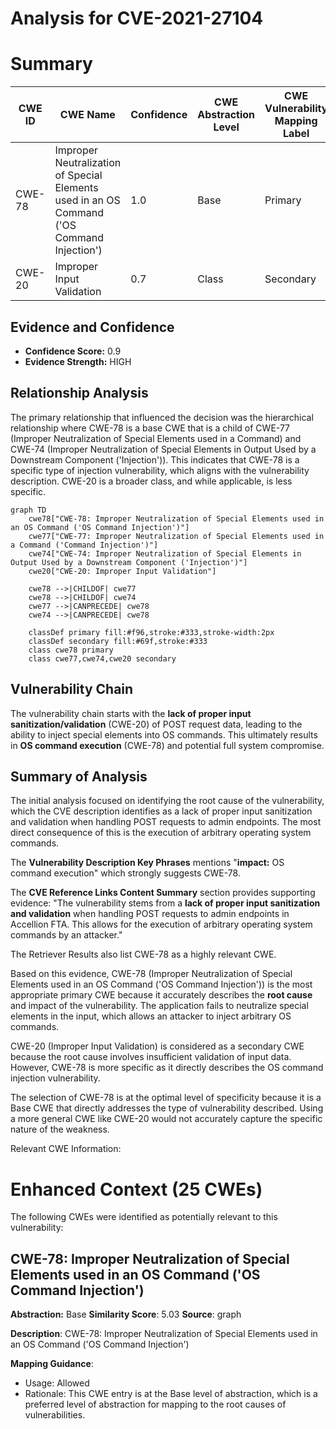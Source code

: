 # Analysis for CVE-2021-27104

# Summary
| CWE ID | CWE Name | Confidence | CWE Abstraction Level | CWE Vulnerability Mapping Label | CWE-Vulnerability Mapping Notes |
|---|---|---|---|---|---|
| CWE-78 | Improper Neutralization of Special Elements used in an OS Command ('OS Command Injection') | 1.0 | Base | Primary | Allowed |
| CWE-20 | Improper Input Validation | 0.7 | Class | Secondary | Discouraged |

## Evidence and Confidence

*   **Confidence Score:** 0.9
*   **Evidence Strength:** HIGH

## Relationship Analysis
The primary relationship that influenced the decision was the hierarchical relationship where CWE-78 is a base CWE that is a child of CWE-77 (Improper Neutralization of Special Elements used in a Command) and CWE-74 (Improper Neutralization of Special Elements in Output Used by a Downstream Component ('Injection')). This indicates that CWE-78 is a specific type of injection vulnerability, which aligns with the vulnerability description. CWE-20 is a broader class, and while applicable, is less specific.

```mermaid
graph TD
    cwe78["CWE-78: Improper Neutralization of Special Elements used in an OS Command ('OS Command Injection')"]
    cwe77["CWE-77: Improper Neutralization of Special Elements used in a Command ('Command Injection')"]
    cwe74["CWE-74: Improper Neutralization of Special Elements in Output Used by a Downstream Component ('Injection')"]
    cwe20["CWE-20: Improper Input Validation"]

    cwe78 -->|CHILDOF| cwe77
    cwe78 -->|CHILDOF| cwe74
    cwe77 -->|CANPRECEDE| cwe78
    cwe74 -->|CANPRECEDE| cwe78

    classDef primary fill:#f96,stroke:#333,stroke-width:2px
    classDef secondary fill:#69f,stroke:#333
    class cwe78 primary
    class cwe77,cwe74,cwe20 secondary
```

## Vulnerability Chain
The vulnerability chain starts with the **lack of proper input sanitization/validation** (CWE-20) of POST request data, leading to the ability to inject special elements into OS commands. This ultimately results in **OS command execution** (CWE-78) and potential full system compromise.

## Summary of Analysis
The initial analysis focused on identifying the root cause of the vulnerability, which the CVE description identifies as a lack of proper input sanitization and validation when handling POST requests to admin endpoints. The most direct consequence of this is the execution of arbitrary operating system commands.

The **Vulnerability Description Key Phrases** mentions "**impact:** OS command execution" which strongly suggests CWE-78.

The **CVE Reference Links Content Summary** section provides supporting evidence:
"The vulnerability stems from a **lack of proper input sanitization and validation** when handling POST requests to admin endpoints in Accellion FTA. This allows for the execution of arbitrary operating system commands by an attacker."

The Retriever Results also list CWE-78 as a highly relevant CWE.

Based on this evidence, CWE-78 (Improper Neutralization of Special Elements used in an OS Command ('OS Command Injection')) is the most appropriate primary CWE because it accurately describes the **root cause** and impact of the vulnerability. The application fails to neutralize special elements in the input, which allows an attacker to inject arbitrary OS commands.

CWE-20 (Improper Input Validation) is considered as a secondary CWE because the root cause involves insufficient validation of input data. However, CWE-78 is more specific as it directly describes the OS command injection vulnerability.

The selection of CWE-78 is at the optimal level of specificity because it is a Base CWE that directly addresses the type of vulnerability described. Using a more general CWE like CWE-20 would not accurately capture the specific nature of the weakness.

Relevant CWE Information:

# Enhanced Context (25 CWEs)
The following CWEs were identified as potentially relevant to this vulnerability:

## CWE-78: Improper Neutralization of Special Elements used in an OS Command ('OS Command Injection')
**Abstraction:** Base
**Similarity Score**: 5.03
**Source**: graph

**Description**:
CWE-78: Improper Neutralization of Special Elements used in an OS Command ('OS Command Injection')

**Mapping Guidance**:
- Usage: Allowed
- Rationale: This CWE entry is at the Base level of abstraction, which is a preferred level of abstraction for mapping to the root causes of vulnerabilities.